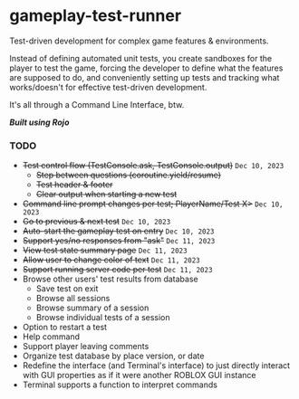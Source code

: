 # gameplay-test-runner
Test-driven development for complex game features & environments. 

Instead of defining automated unit tests, you create sandboxes for the player to test the game, forcing the developer to define what the features are supposed to do, and conveniently setting up tests and tracking what works/doesn't for effective test-driven development.

It's all through a Command Line Interface, btw.

***Built using Rojo***

### TODO
* ~~Test control flow (TestConsole.ask, TestConsole.output)~~ `Dec 10, 2023`
  * ~~Step between questions (coroutine.yield/resume)~~
  * ~~Test header & footer~~
  * ~~Clear output when starting a new test~~
* ~~Command line prompt changes per test; PlayerName/Test X>~~ `Dec 10, 2023`
* ~~Go to previous & next test~~ `Dec 10, 2023`
* ~~Auto-start the gameplay test on entry~~ `Dec 10, 2023`
* ~~Support yes/no responses from "ask"~~ `Dec 11, 2023`
* ~~View test state summary page~~ `Dec 11, 2023`
* ~~Allow user to change color of text~~ `Dec 11, 2023`
* ~~Support running server code per test~~ `Dec 11, 2023`
* Browse other users' test results from database
  * Save test on exit
  * Browse all sessions
  * Browse summary of a session
  * Browse individual tests of a session
* Option to restart a test
* Help command
* Support player leaving comments
* Organize test database by place version, or date
* Redefine the interface (and Terminal's interface) to just directly 
  interact with GUI properties as if it were another ROBLOX GUI instance
* Terminal supports a function to interpret commands
